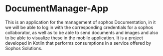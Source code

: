 # DocumentManager-App
This is an application for the management of sophos Documentation, in it we will be able to log in with the corresponding credentials for a sophos collaborator, as well as to be able to send documents and images and also to be able to visualize these in the mobile application. It is a project developed in Kotlin that performs consumptions in a service offered by Sophos Solutions.
